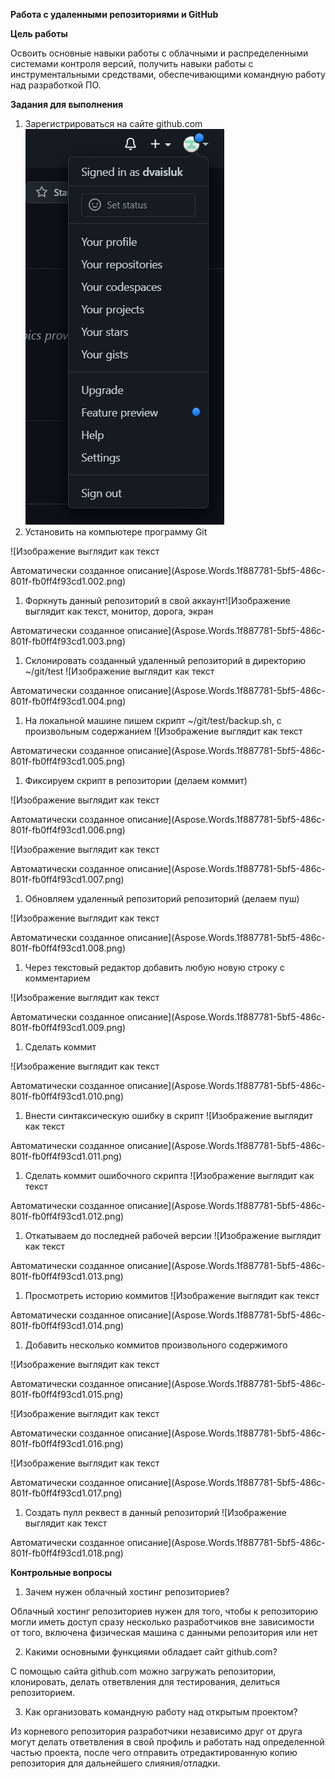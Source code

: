 ﻿**Работа с удаленными репозиториями и GitHub**

**Цель работы**

Освоить основные навыки работы с облачными и распределенными системами контроля версий, получить навыки работы с инструментальными средствами, обеспечивающими командную работу над разработкой ПО.

**Задания для выполнения**

1. Зарегистрироваться на сайте github.com![](Aspose.Words.1f887781-5bf5-486c-801f-fb0ff4f93cd1.001.png)
1. Установить на компьютере программу Git

![Изображение выглядит как текст

Автоматически созданное описание](Aspose.Words.1f887781-5bf5-486c-801f-fb0ff4f93cd1.002.png)

1. Форкнуть данный репозиторий в свой аккаунт![Изображение выглядит как текст, монитор, дорога, экран

Автоматически созданное описание](Aspose.Words.1f887781-5bf5-486c-801f-fb0ff4f93cd1.003.png)
1. Склонировать созданный удаленный репозиторий в директорию ~/git/test ![Изображение выглядит как текст

Автоматически созданное описание](Aspose.Words.1f887781-5bf5-486c-801f-fb0ff4f93cd1.004.png)
1. На локальной машине пишем скрипт ~/git/test/backup.sh, с произвольным содержанием ![Изображение выглядит как текст

Автоматически созданное описание](Aspose.Words.1f887781-5bf5-486c-801f-fb0ff4f93cd1.005.png)

1. Фиксируем скрипт в репозитории (делаем коммит) 

![Изображение выглядит как текст

Автоматически созданное описание](Aspose.Words.1f887781-5bf5-486c-801f-fb0ff4f93cd1.006.png)

![Изображение выглядит как текст

Автоматически созданное описание](Aspose.Words.1f887781-5bf5-486c-801f-fb0ff4f93cd1.007.png)

1. Обновляем удаленный репозиторий репозиторий (делаем пуш) 

![Изображение выглядит как текст

Автоматически созданное описание](Aspose.Words.1f887781-5bf5-486c-801f-fb0ff4f93cd1.008.png)

1. Через текстовый редактор добавить любую новую строку с комментарием 

![Изображение выглядит как текст

Автоматически созданное описание](Aspose.Words.1f887781-5bf5-486c-801f-fb0ff4f93cd1.009.png)

1. Сделать коммит 

![Изображение выглядит как текст

Автоматически созданное описание](Aspose.Words.1f887781-5bf5-486c-801f-fb0ff4f93cd1.010.png)

1. Внести синтаксическую ошибку в скрипт ![Изображение выглядит как текст

Автоматически созданное описание](Aspose.Words.1f887781-5bf5-486c-801f-fb0ff4f93cd1.011.png)
1. Сделать коммит ошибочного скрипта ![Изображение выглядит как текст

Автоматически созданное описание](Aspose.Words.1f887781-5bf5-486c-801f-fb0ff4f93cd1.012.png)
1. Откатываем до последней рабочей версии ![Изображение выглядит как текст

Автоматически созданное описание](Aspose.Words.1f887781-5bf5-486c-801f-fb0ff4f93cd1.013.png)
1. Просмотреть историю коммитов ![Изображение выглядит как текст

Автоматически созданное описание](Aspose.Words.1f887781-5bf5-486c-801f-fb0ff4f93cd1.014.png)
1. Добавить несколько коммитов произвольного содержимого 

![Изображение выглядит как текст

Автоматически созданное описание](Aspose.Words.1f887781-5bf5-486c-801f-fb0ff4f93cd1.015.png)

![Изображение выглядит как текст

Автоматически созданное описание](Aspose.Words.1f887781-5bf5-486c-801f-fb0ff4f93cd1.016.png)

![Изображение выглядит как текст

Автоматически созданное описание](Aspose.Words.1f887781-5bf5-486c-801f-fb0ff4f93cd1.017.png)

1. Создать пулл реквест в данный репозиторий ![Изображение выглядит как текст

Автоматически созданное описание](Aspose.Words.1f887781-5bf5-486c-801f-fb0ff4f93cd1.018.png)

**Контрольные вопросы**

1. Зачем нужен облачный хостинг репозиториев?

Облачный хостинг репозиториев нужен для того, чтобы к репозиторию могли иметь доступ сразу несколько разработчиков вне зависимости от того, включена физическая машина с данными репозитория или нет

2. Какими основными функциями обладает сайт github.com?

С помощью сайта github.com можно загружать репозитории, клонировать, делать ответвления для тестирования, делиться репозиторием.

3. Как организовать командную работу над открытым проектом?

Из корневого репозитория разработчики независимо друг от друга могут делать ответвления в свой профиль и работать над определенной частью проекта, после чего отправить отредактированную копию репозитория для дальнейшего слияния/отладки.


